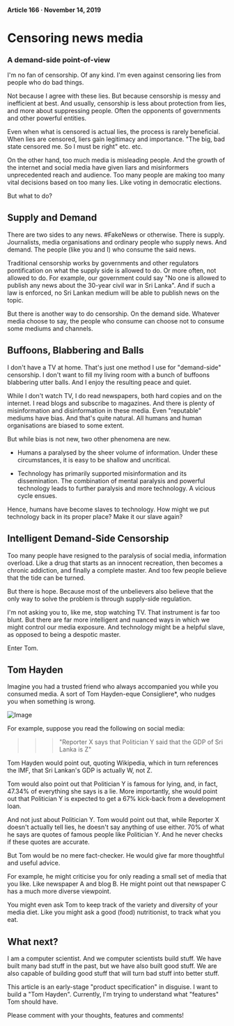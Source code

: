 #### Article 166 · November 14, 2019

# Censoring news media

### A demand-side point-of-view

I'm no fan of censorship. Of any kind. I'm even against censoring lies from people who do bad things.

Not because I agree with these lies. But because censorship is messy and inefficient at best. And usually, censorship is less about protection from lies, and more about suppressing people. Often the opponents of governments and other powerful entities.

Even when what is censored is actual lies, the process is rarely beneficial. When lies are censored, liers gain legitimacy and importance. "The big, bad state censored me. So I must be right" etc. etc.

On the other hand, too much media is misleading people. And the growth of the internet and social media have given liars and misinformers unprecedented reach and audience. Too many people are making too many vital decisions based on too many lies. Like voting in democratic elections.

But what to do?

## Supply and Demand

There are two sides to any news. #FakeNews or otherwise. There is supply. Journalists, media organisations and ordinary people who supply news. And demand. The people (like you and I) who consume the said news.

Traditional censorship works by governments and other regulators pontification on what the supply side is allowed to do. Or more often, not allowed to do. For example, our government could say "No one is allowed to publish any news about the 30-year civil war in Sri Lanka". And if such a law is enforced, no Sri Lankan medium will be able to publish news on the topic.

But there is another way to do censorship. On the demand side. Whatever media choose to say, the people who consume can choose not to consume some mediums and channels.

## Buffoons, Blabbering and Balls

I don't have a TV at home. That's just one method I use for "demand-side" censorship. I don't want to fill my living room with a bunch of buffoons blabbering utter balls. And I enjoy the resulting peace and quiet.

While I don't watch TV, I do read newspapers, both hard copies and on the internet. I read blogs and subscribe to magazines. And there is plenty of misinformation and disinformation in these media. Even "reputable" mediums have bias. And that's quite natural. All humans and human organisations are biased to some extent.

But while bias is not new, two other phenomena are new.

* Humans a paralysed by the sheer volume of information. Under these circumstances, it is easy to be shallow and uncritical.

* Technology has primarily supported misinformation and its dissemination. The combination of mental paralysis and powerful technology leads to further paralysis and more technology. A vicious cycle ensues.

Hence, humans have become slaves to technology. How might we put technology back in its proper place? Make it our slave again?

## Intelligent Demand-Side Censorship

Too many people have resigned to the paralysis of social media, information overload. Like a drug that starts as an innocent recreation, then becomes a chronic addiction, and finally a complete master. And too few people believe that the tide can be turned.

But there is hope. Because most of the unbelievers also believe that the only way to solve the problem is through supply-side regulation.

I'm not asking you to, like me, stop watching TV. That instrument is far too blunt. But there are far more intelligent and nuanced ways in which we might control our media exposure. And technology might be a helpful slave, as opposed to being a despotic master.

Enter Tom.

## Tom Hayden

Imagine you had a trusted friend who always accompanied you while you consumed media. A sort of Tom Hayden-eque Consigliere*, who nudges you when something is wrong.

![Image](https://cdn-images-1.medium.com/max/800/1*sWitOi8GwQ-8Ap4TZV9iCA.png)

For example, suppose you read the following on social media:

>>> "Reporter X says that Politician Y said that the GDP of Sri Lanka is Z"

Tom Hayden would point out, quoting Wikipedia, which in turn references the IMF, that Sri Lankan's GDP is actually W, not Z.

Tom would also point out that Politician Y is famous for lying, and, in fact, 47.34% of everything she says is a lie. More importantly, she would point out that Politician Y is expected to get a 67% kick-back from a development loan.

And not just about Politician Y. Tom would point out that, while Reporter X doesn't actually tell lies, he doesn't say anything of use either. 70% of what he says are quotes of famous people like Politician Y. And he never checks if these quotes are accurate.

But Tom would be no mere fact-checker. He would give far more thoughtful and useful advice.

For example, he might criticise you for only reading a small set of media that you like. Like newspaper A and blog B. He might point out that newspaper C has a much more diverse viewpoint.

You might even ask Tom to keep track of the variety and diversity of your media diet. Like you might ask a good (food) nutritionist, to track what you eat.

## What next?

I am a computer scientist. And we computer scientists build stuff. We have built many bad stuff in the past, but we have also built good stuff. We are also capable of building good stuff that will turn bad stuff into better stuff.

This article is an early-stage "product specification" in disguise. I want to build a "Tom Hayden". Currently, I'm trying to understand what "features" Tom should have.

Please comment with your thoughts, features and comments!